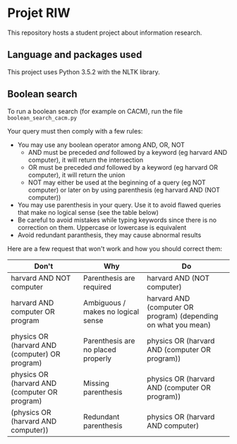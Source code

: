 # Projet RIW

This repository hosts a student project about information research.

## Language and packages used

This project uses Python 3.5.2 with the NLTK library.

## Boolean search

To run a boolean search (for example on CACM), run the file `boolean_search_cacm.py`

Your query must then comply with a few rules:
- You may use any boolean operator among AND, OR, NOT
    - AND must be preceded *and* followed by a keyword (eg harvard AND computer), it will return the intersection
    - OR must be preceded *and* followed by a keyword (eg harvard OR computer), it will return the union
    - NOT may either be used at the beginning of a query (eg NOT computer) or later on by using parenthesis (eg harvard AND (NOT computer))
- You may use parenthesis in your query. Use it to avoid flawed queries that make no logical sense (see the table below)
- Be careful to avoid mistakes while typing keywords since there is no correction on them. Uppercase or lowercase is equivalent
- Avoid redundant paranthesis, they may cause abnormal results

Here are a few request that won't work and how you should correct them:

Don't | Why | Do
--- | --- | ---
harvard AND NOT computer | Parenthesis are required | harvard AND (NOT computer)
harvard AND computer OR program | Ambiguous / makes no logical sense | harvard AND (computer OR program) (depending on what you mean)
physics OR (harvard AND (computer) OR program) | Parenthesis are no placed properly | physics OR (harvard AND (computer OR program))
physics OR (harvard AND (computer OR program) | Missing parenthesis | physics OR (harvard AND (computer OR program))
(physics OR (harvard AND computer)) | Redundant parenthesis | physics OR (harvard AND computer)
